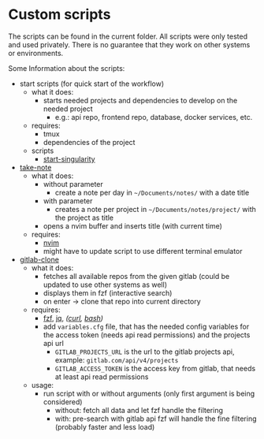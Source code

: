 # Custom scripts

The scripts can be found in the current folder.
All scripts were only tested and used privately. There is no guarantee that they work on other systems or environments.

Some Information about the scripts:
- start scripts (for quick start of the workflow)
  - what it does:
    - starts needed projects and dependencies to develop on the needed project
      - e.g.: api repo, frontend repo, database, docker services, etc.
  - requires:
    - tmux
    - dependencies of the project
  - scripts
    - [start-singularity](./start-singularity.sh)
- [take-note](./take-note.sh)
  - what it does:
    - without parameter
      - create a note per day in `~/Documents/notes/` with a date title
    - with parameter
      - creates a note per project in `~/Documents/notes/project/` with the project as title
    - opens a nvim buffer and inserts title (with current time)
  - requires:
    - [nvim](https://neovim.io/)
    - might have to update script to use different terminal emulator
- [gitlab-clone](./gitlab-search-and-clone.sh)
  - what it does:
    - fetches all available repos from the given gitlab (could be updated to use other systems as well)
    - displays them in fzf (interactive search)
    - on enter -> clone that repo into current directory
  - requires:
    - [fzf](https://github.com/junegunn/fzf), [jq](https://github.com/stedolan/jq), *([curl](https://curl.haxx.se/), [bash](https://www.gnu.org/software/bash/))*
    - add `variables.cfg` file, that has the needed config variables for the access token (needs api read permissions) and the projects api url
      - `GITLAB_PROJECTS_URL` is the url to the gitlab projects api, example: `gitlab.com/api/v4/projects`
      - `GITLAB_ACCESS_TOKEN` is the access key from gitlab, that needs at least api read permissions
  - usage:
    - run script with or without arguments (only first argument is being considered)
      - without: fetch all data and let fzf handle the filtering
      - with: pre-search with gitlab api fzf will handle the fine filtering (probably faster and less load)
